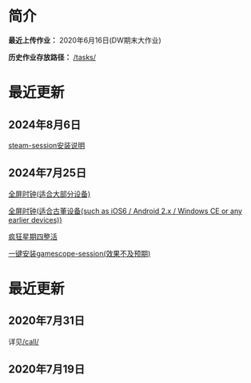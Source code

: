 # 简介  


**最近上传作业：** 2020年6月16日(DW期末大作业)  

**历史作业存放路径：** [/tasks/](https://github.com/Apiclo/Apiclo.github.io/tree/master/tasks)  


# 最近更新  

## 2024年8月6日
[steam-session安装说明](https://apiclo.github.io/shells/steam-session.md)
## 2024年7月25日  
[全屏时钟(适合大部分设备)](https://apiclo.github.io/FullscreenTime.html)  

[全屏时钟(适合古董设备(such as iOS6 / Android 2.x / Windows CE or any earlier devices))](https://apiclo.github.io/time_small_sc.html)  

[疯狂星期四整活](https://apiclo.github.io/html/wedding/index.html)  

[一键安装gamescope-session(效果不及预期)](https://github.com/Apiclo/Apiclo.github.io/blob/master/shells/gamescope.sh)  



# 最近更新  
## 2020年7月31日  
详见[/call/](https://github.com/Apiclo/Apiclo.github.io/tree/master/call)
## 2020年7月19日  
